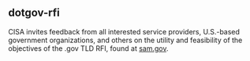 ## dotgov-rfi

CISA invites feedback from all interested service providers, U.S.-based government organizations, and others on the utility and feasibility of the objectives of the .gov TLD RFI, found at [sam.gov](https://sam.gov/opp/231e3374f3fe449ebd31d51e1454029e/view).  
